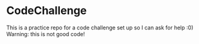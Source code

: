 # CodeChallenge
This is a practice repo for a code challenge set up so I can ask for help :0)
Warning: this is not good code!
